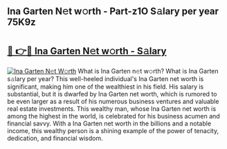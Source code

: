 ## Ina Garten N𝚎t w𝚘rth - Part-z1O S𝚊lary per year 75K9z

# <h2><a href="http://gc1l1b.nevu.top/?p=Ina+Garten">🔗 👉🔴 Ina Garten N𝚎t w𝚘rth - S𝚊lary</a></h2>

[![Ina Garten N𝚎t W𝚘rth](https://i.imgur.com/Oavwk0R.jpeg)](http://gc1l1b.nevu.top/?p=Ina+Garten)
What is Ina Garten n𝚎t w𝚘rth? What is Ina Garten s𝚊lary per year?
This well-heeled individual's Ina Garten net worth is significant, making him one of the wealthiest in his field. His salary is substantial, but it is dwarfed by Ina Garten net worth, which is rumored to be even larger as a result of his numerous business ventures and valuable real estate investments. This wealthy man, whose Ina Garten net worth is among the highest in the world, is celebrated for his business acumen and financial savvy. With a Ina Garten net worth in the billions and a notable income, this wealthy person is a shining example of the power of tenacity, dedication, and financial wisdom.
